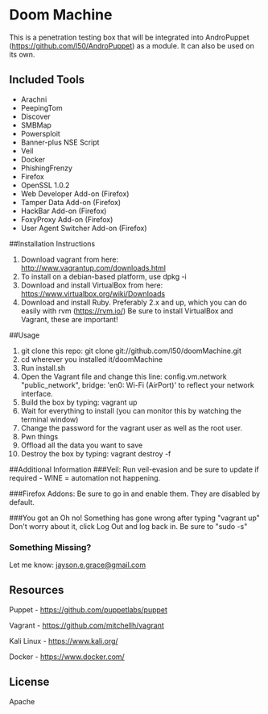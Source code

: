# Doom Machine
This is a penetration testing box that will be integrated into AndroPuppet (https://github.com/l50/AndroPuppet) as a module. It can also be used on its own.

## Included Tools

* Arachni
* PeepingTom
* Discover
* SMBMap
* Powersploit
* Banner-plus NSE Script
* Veil
* Docker
* PhishingFrenzy
* Firefox
* OpenSSL 1.0.2
* Web Developer Add-on (Firefox)
* Tamper Data Add-on (Firefox)
* HackBar Add-on (Firefox)
* FoxyProxy Add-on (Firefox)
* User Agent Switcher Add-on (Firefox)

##Installation Instructions
1. Download vagrant from here: http://www.vagrantup.com/downloads.html
2. To install on a debian-based platform, use dpkg -i
3. Download and install VirtualBox from here: https://www.virtualbox.org/wiki/Downloads
4. Download and install Ruby. Preferably 2.x and up, which you can do easily with rvm (https://rvm.io/)
Be sure to install VirtualBox and Vagrant, these are important!

##Usage
1. git clone this repo: git clone git://github.com/l50/doomMachine.git
2. cd wherever you installed it/doomMachine
3. Run install.sh
4. Open the Vagrant file and change this line: config.vm.network "public_network", bridge: 'en0: Wi-Fi (AirPort)' to reflect your network interface.
5. Build the box by typing: vagrant up
6. Wait for everything to install (you can monitor this by watching the terminal window)
7. Change the password for the vagrant user as well as the root user. 
8. Pwn things
9. Offload all the data you want to save
10. Destroy the box by typing: vagrant destroy -f

##Additional Information
###Veil:
Run veil-evasion and be sure to update if required - WINE = automation not happening.

###Firefox Addons:
Be sure to go in and enable them. They are disabled by default.

###You got an Oh no! Something has gone wrong after typing "vagrant up"
Don't worry about it, click Log Out and log back in. Be sure to "sudo -s"

### Something Missing?
Let me know: jayson.e.grace@gmail.com



Resources
---

Puppet - https://github.com/puppetlabs/puppet

Vagrant - https://github.com/mitchellh/vagrant

Kali Linux - https://www.kali.org/

Docker - https://www.docker.com/

License
----

Apache
